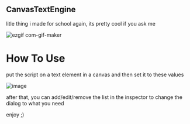 ## CanvasTextEngine
litle thing i made for school again, its pretty cool if you ask me

![ezgif com-gif-maker](https://user-images.githubusercontent.com/107813339/201677855-89352abc-c48d-450f-a8af-4438d21fadb9.gif)

# How To Use

put the script on a text element in a canvas and then set it to these values

![image](https://user-images.githubusercontent.com/107813339/201678343-a95d4819-b8f1-46e6-b397-bfac017a26f0.png)

after that, you can add/edit/remove the list in the inspector to change the dialog to what you need



 enjoy  ;)
